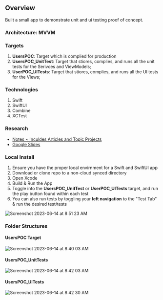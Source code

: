 ## Overview
Built a small app to demonstrate unit and ui testing proof of concept.

### Architecture: MVVM

### Targets
  1. **UsersPOC**: Target which is complied for production
  2. **UsersPOC_UnitTest**: Target that stiores, complies, and runs all the unit tests for the Serivces and ViewModels;
  3. **UserPOC_UITests**: Target that stiores, complies, and runs all the UI tests for the Views;

### Technologies
1.   Swift
2.   SwiftUI
3.   Combine
4.   XCTest

### Research
- [Notes ~ Inculdes Articles and Topic Projects](https://docs.google.com/document/d/1Uk-WMASK9EbEg0GByL_PISbwwzJQDJejT1M05OJak58/edit)
- [Google Slides](https://docs.google.com/presentation/d/1g68sxS1pq_mCrJJvDRyTGWTHYsTe7eLO5i4DAaf-ERc/edit?usp=sharing)

### Local Install
1. Ensure you have the proper local envirnment for a Swift and SwiftUI app
2. Download or clone repo to a non-cloud synced directory
3. Open Xcode
4. Build & Run the App
5. Toggle into the **UsersPOC_UnitTest** or **UserPOC_UITests** target, and run the play button found within each test
6. You can also run tests by toggling your **left navigation** to the "Test Tab" & run the desired test/tests

![Screenshot 2023-06-14 at 8 51 23 AM](https://github.com/kaushaltheeG/UsersPOC/assets/26070301/2e42564a-50a8-4e7e-b392-be564b79171d)


### Folder Structures
#### UsersPOC Target
![Screenshot 2023-06-14 at 8 40 03 AM](https://github.com/kaushaltheeG/UsersPOC/assets/26070301/c59c282f-262d-40c6-a53d-a2e3517d68a0)
#### UsersPOC_UnitTests
![Screenshot 2023-06-14 at 8 42 03 AM](https://github.com/kaushaltheeG/UsersPOC/assets/26070301/76997ed0-b3bf-4e2a-bc01-64fbacf1c9c5)
#### UsersPOC_UITests
![Screenshot 2023-06-14 at 8 42 30 AM](https://github.com/kaushaltheeG/UsersPOC/assets/26070301/60226f3c-9e8b-45a5-af81-cf4f2c4bbba5)
